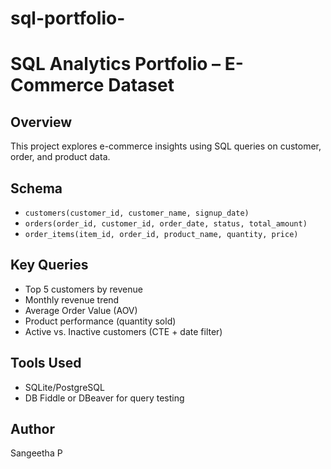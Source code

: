 # sql-portfolio-
# SQL Analytics Portfolio – E-Commerce Dataset

## Overview
This project explores e-commerce insights using SQL queries on customer, order, and product data.

## Schema
- `customers(customer_id, customer_name, signup_date)`
- `orders(order_id, customer_id, order_date, status, total_amount)`
- `order_items(item_id, order_id, product_name, quantity, price)`

## Key Queries
- Top 5 customers by revenue
- Monthly revenue trend
- Average Order Value (AOV)
- Product performance (quantity sold)
- Active vs. Inactive customers (CTE + date filter)

## Tools Used
- SQLite/PostgreSQL
- DB Fiddle or DBeaver for query testing

## Author
Sangeetha P
